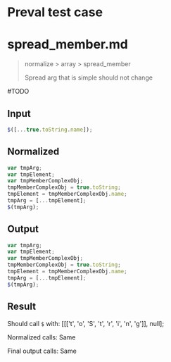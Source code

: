 # Preval test case

# spread_member.md

> normalize > array > spread_member
>
> Spread arg that is simple should not change

#TODO

## Input

`````js filename=intro
$([...true.toString.name]);
`````

## Normalized

`````js filename=intro
var tmpArg;
var tmpElement;
var tmpMemberComplexObj;
tmpMemberComplexObj = true.toString;
tmpElement = tmpMemberComplexObj.name;
tmpArg = [...tmpElement];
$(tmpArg);
`````

## Output

`````js filename=intro
var tmpArg;
var tmpElement;
var tmpMemberComplexObj;
tmpMemberComplexObj = true.toString;
tmpElement = tmpMemberComplexObj.name;
tmpArg = [...tmpElement];
$(tmpArg);
`````

## Result

Should call `$` with:
[[['t', 'o', 'S', 't', 'r', 'i', 'n', 'g']], null];

Normalized calls: Same

Final output calls: Same
